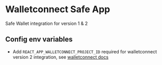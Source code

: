 # Walletconnect Safe App

Safe Wallet integration for version 1 & 2

## Config env variables

- Add `REACT_APP_WALLETCONNECT_PROJECT_ID` required for walletconnect version 2 integration, see [walletconnect docs](https://docs.walletconnect.com/2.0/javascript/sign/installation#1-obtain-project-id)
